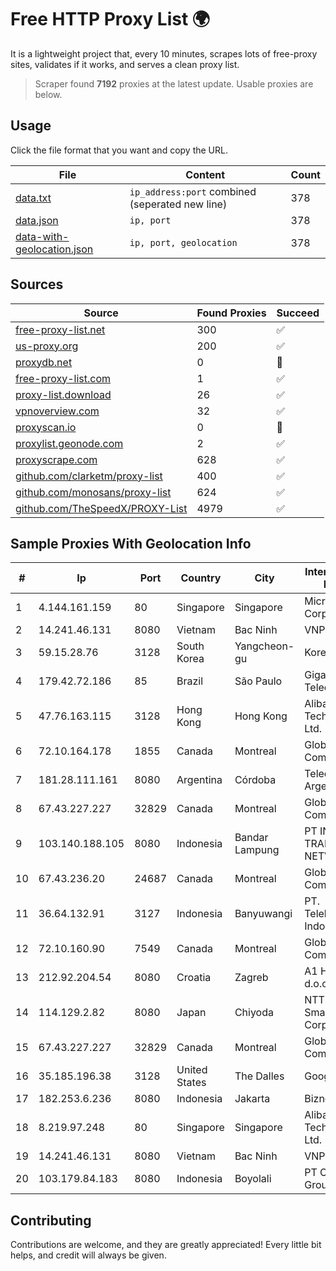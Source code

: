 
# Free HTTP Proxy List 🌍

It is a lightweight project that, every 10 minutes, scrapes lots of free-proxy sites, validates if it works, and serves a clean proxy list.


> Scraper found **7192** proxies at the latest update. Usable proxies are below.

## Usage

Click the file format that you want and copy the URL.


|File|Content|Count|
|----|-------|-----|
|[data.txt](https://raw.githubusercontent.com/themiralay/Proxy-List-World/master/data.txt)|`ip_address:port` combined (seperated new line)|378|
|[data.json](https://raw.githubusercontent.com/themiralay/Proxy-List-World/master/data.json)|`ip, port`|378|
|[data-with-geolocation.json](https://raw.githubusercontent.com/themiralay/Proxy-List-World/master/data-with-geolocation.json)|`ip, port, geolocation`|378|

## Sources

|Source|Found Proxies|Succeed|
|------|-------------|-------|
|[free-proxy-list.net](https://free-proxy-list.net)|300|✅|
|[us-proxy.org](https://www.us-proxy.org)|200|✅|
|[proxydb.net](http://proxydb.net)|0|🚫|
|[free-proxy-list.com](https://free-proxy-list.com/?page=&port=&type%5B%5D=http&type%5B%5D=https&up_time=0&search=Search)|1|✅|
|[proxy-list.download](https://www.proxy-list.download/HTTP)|26|✅|
|[vpnoverview.com](https://vpnoverview.com/privacy/anonymous-browsing/free-proxy-servers)|32|✅|
|[proxyscan.io](https://www.proxyscan.io)|0|🚫|
|[proxylist.geonode.com](https://proxylist.geonode.com/api/proxy-list?limit=300&page=1&sort_by=lastChecked&sort_type=desc&protocols=http,https)|2|✅|
|[proxyscrape.com](https://api.proxyscrape.com/v2/?request=displayproxies&protocol=http&timeout=10000&country=all&ssl=all&anonymity=all)|628|✅|
|[github.com/clarketm/proxy-list](https://raw.githubusercontent.com/clarketm/proxy-list/master/proxy-list-raw.txt)|400|✅|
|[github.com/monosans/proxy-list](https://raw.githubusercontent.com/monosans/proxy-list/main/proxies/http.txt)|624|✅|
|[github.com/TheSpeedX/PROXY-List](https://raw.githubusercontent.com/TheSpeedX/PROXY-List/master/http.txt)|4979|✅|


## Sample Proxies With Geolocation Info

|#|Ip|Port|Country|City|Internet Service Provider|
|-|--|----|-------|----|-------------------------|
|1|4.144.161.159|80|Singapore|Singapore|Microsoft Corporation|
|2|14.241.46.131|8080|Vietnam|Bac Ninh|VNPT|
|3|59.15.28.76|3128|South Korea|Yangcheon-gu|Korea Telecom|
|4|179.42.72.186|85|Brazil|São Paulo|Giga Sul Telecom|
|5|47.76.163.115|3128|Hong Kong|Hong Kong|Alibaba (US) Technology Co., Ltd.|
|6|72.10.164.178|1855|Canada|Montreal|GloboTech Communications|
|7|181.28.111.161|8080|Argentina|Córdoba|Telecom Argentina S.A|
|8|67.43.227.227|32829|Canada|Montreal|GloboTech Communications|
|9|103.140.188.105|8080|Indonesia|Bandar Lampung|PT INDONESIA TRANS NETWORK|
|10|67.43.236.20|24687|Canada|Montreal|GloboTech Communications|
|11|36.64.132.91|3127|Indonesia|Banyuwangi|PT. Telekomunikasi Indonesia|
|12|72.10.160.90|7549|Canada|Montreal|GloboTech Communications|
|13|212.92.204.54|8080|Croatia|Zagreb|A1 Hrvatska d.o.o|
|14|114.129.2.82|8080|Japan|Chiyoda|NTT SmartConnect Corporation|
|15|67.43.227.227|32829|Canada|Montreal|GloboTech Communications|
|16|35.185.196.38|3128|United States|The Dalles|Google LLC|
|17|182.253.6.236|8080|Indonesia|Jakarta|Biznet Networks|
|18|8.219.97.248|80|Singapore|Singapore|Alibaba (US) Technology Co., Ltd.|
|19|14.241.46.131|8080|Vietnam|Bac Ninh|VNPT|
|20|103.179.84.183|8080|Indonesia|Boyolali|PT CYB Media Group|



## Contributing

Contributions are welcome, and they are greatly appreciated! Every
little bit helps, and credit will always be given.

